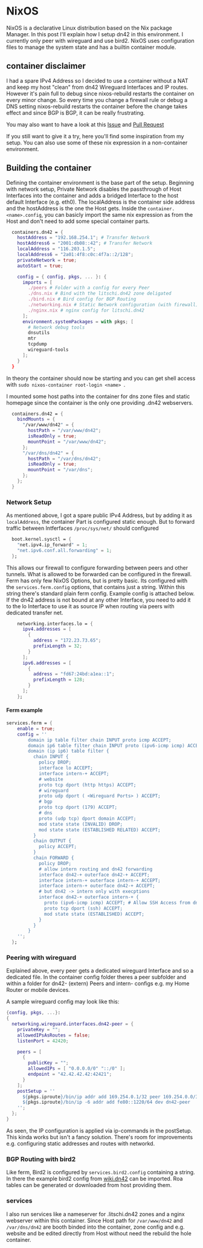 # NixOS

NixOS is a declarative Linux distribution based on the Nix package Manager. In this post I'll explain how I setup dn42 in this environment. I currently only peer with wireguard and use bird2. NixOS uses configuration files to manage the system state and has a builtin container module.

## container disclaimer

I had a spare IPv4 Address so I decided to use a container without a NAT and keep my host "clean" from dn42 Wireguard Interfaces and IP routes. However it's pain full to debug since nixos-rebuild restarts the container on every minor change. So every time you change a firewall rule or debug a DNS setting nixos-rebuild restarts the container before the change takes effect and since BGP is BGP, it can be really frustrating. 

You may also want to have a look at this [Issue](https://github.com/NixOS/nixpkgs/issues/43652) and [Pull Request](https://github.com/NixOS/nixpkgs/pull/80169)

If you still want to give it a try, here you'll find some inspiration from my setup. You can also use some of these nix expression in a non-container environment. 

## Building the container 

Defining the container environment is the base part of the setup. Beginning with network setup, Private Network disables the passthrough of Host Interfaces into the container and adds a bridged Interface to the host default Interface (e.g. eth0). The localAddress is the container side address and the hostAddress is the one the Host gets. Inside the ```container.<name>.config```, you can basicly import the same nix expression as from the Host and don't need to add some special container parts. 

```nix 
  containers.dn42 = {
    hostAddress = "192.168.254.1"; # Transfer Network
    hostAddress6 = "2001:db08::42"; # Transfer Network
    localAddress = "116.203.1.5";
    localAddress6 = "2a01:4f8:c0c:4f7a::2/128";
    privateNetwork = true;
    autoStart = true;

    config = { config, pkgs, ... }: {
      imports = [
        ./peers # Folder with a config for every Peer
        ./dns.nix # Bind with the litschi.dn42 zone deligated
        ./bird.nix # Bird config for BGP Routing
        ./networking.nix # Static Network configuration (with firewall)
        ./nginx.nix # nginx config for litschi.dn42 
      ];
      environment.systemPackages = with pkgs; [ 
        # Network debug tools
        dnsutils
        mtr
        tcpdump
        wireguard-tools
      ];
    }
  }
```

In theory the container should now be starting and you can get shell access  with ```sudo nixos-container root-login <name> ```.

I mounted some host paths into the container for dns zone files and static homepage since the container is the only one providing .dn42 webservers. 

```nix
  containers.dn42 = {
    bindMounts = {
      "/var/www/dn42" = {
        hostPath = "/var/www/dn42";
        isReadOnly = true;
        mountPoint = "/var/www/dn42";
      };
      "/var/dns/dn42" = {
        hostPath = "/var/dns/dn42";
        isReadOnly = true;
        mountPoint = "/var/dns";
      };
    };
  }
```

### Network Setup 

As mentioned above, I got a spare public IPv4 Address, but by adding it as ```localAddress```, the container Part is configured static enough. But to forward traffic between Intferfaces ```/proc/sys/net/``` should configured

```nix
  boot.kernel.sysctl = {
    "net.ipv4.ip_forward" = 1;
    "net.ipv6.conf.all.forwarding" = 1;
  };
```
This allows our firewall to configure forwarding between peers and other tunnels. What is allowed to be forwarded can be configured in the firewall. Ferm has only few NixOS Options, but is pretty basic. Its configured with the ```services.ferm.config``` options, that contains just a string. Within this string there's standard plain ferm config. Example config is attached below. 
If the dn42 address is not bound at any other Interface, you need to add it to the lo Interface to use it as source IP when routing via peers with dedicated transfer net. 
```nix
    networking.interfaces.lo = {
      ipv4.addresses = [
        {
          address = "172.23.73.65";
          prefixLength = 32;
        }
      ];
      ipv6.addresses = [
        {
          address = "fd67:24bd:a1ea::1";
          prefixLength = 128;
        }
      ];
    };
```

#### Ferm example
```nix
services.ferm = {
    enable = true;
    config = ''
        domain ip table filter chain INPUT proto icmp ACCEPT;
        domain ip6 table filter chain INPUT proto (ipv6-icmp icmp) ACCEPT;
        domain (ip ip6) table filter {
          chain INPUT {
            policy DROP;
            interface lo ACCEPT;
            interface intern-+ ACCEPT;
            # website
            proto tcp dport (http https) ACCEPT;
            # wireguard
            proto udp dport ( <Wireguard Ports> ) ACCEPT;
            # bgp
            proto tcp dport (179) ACCEPT;
            # dns
            proto (udp tcp) dport domain ACCEPT;
            mod state state (INVALID) DROP;
            mod state state (ESTABLISHED RELATED) ACCEPT;
          }
          chain OUTPUT {
            policy ACCEPT;
          }
          chain FORWARD {
            policy DROP;
            # allow intern routing and dn42 forwarding
            interface dn42-+ outerface dn42-+ ACCEPT;
            interface intern-+ outerface intern-+ ACCEPT;
            interface intern-+ outerface dn42-+ ACCEPT;
            # but dn42 -> intern only with execptions
            interface dn42-+ outerface intern-+ {
              proto (ipv6-icmp icmp) ACCEPT; # Allow SSH Access from dn42 to devices behind intern-+ Interfaces
              proto tcp dport (ssh) ACCEPT;
              mod state state (ESTABLISHED) ACCEPT;
            }
          }
        }
    '';
  };
```

### Peering with wireguard

Explained above, every peer gets a dedicated wireguard Interface and so a dedicated file. In the container config folder theres a peer subfolder and within a folder for dn42- (extern) Peers and intern- configs e.g. my Home Router or mobile devices. 

A sample wireguard config may look like this:
```nix
{config, pkgs, ...}:
{
  networking.wireguard.interfaces.dn42-peer = {
    privateKey = "";
    allowedIPsAsRoutes = false;
    listenPort = 42420;

    peers = [
      {
        publicKey = "";
        allowedIPs = [ "0.0.0.0/0" "::/0" ];
        endpoint = "42.42.42.42:42421";
      }
    ];
    postSetup = ''
      ${pkgs.iproute}/bin/ip addr add 169.254.0.1/32 peer 169.254.0.0/32 dev dn42-peer
      ${pkgs.iproute}/bin/ip -6 addr add fe80::1220/64 dev dn42-peer
    '';
  };
}
```

As seen, the IP configuration is applied via ip-commands in the postSetup. This kinda works but isn't a fancy solution. There's room for improvements e.g. configuring static addresses and routes with networkd. 

### BGP Routing with bird2

Like ferm, Bird2 is configured by ```services.bird2.config``` containing a string. In there the example bird2 config from [wiki.dn42](https://wiki.dn42/howto/Bird2) can be imported. Roa tables can be generated or downloaded from host providing them. 

### services

I also run services like a nameserver for .litschi.dn42 zones and a nginx webserver within this container. Since Host path for ```/var/www/dn42``` and ```/var/dns/dn42``` are booth binded into the container, zone config and e.g. website and be edited directly from Host without need the rebuild the hole container. 
